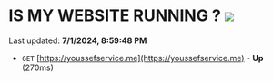 # IS MY WEBSITE RUNNING ? [![](https://img.shields.io/static/v1?label=Sponsor&message=%E2%9D%A4&logo=GitHub&color=%23fe8e86)](https://github.com/sponsors/Youssef-Lehmam)

Last updated: **7/1/2024, 8:59:48 PM**

- `GET` [https://youssefservice.me](https://youssefservice.me) - **Up** (270ms)
